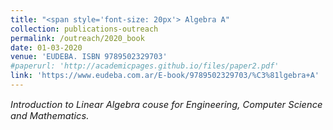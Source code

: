 ```yaml
---
title: "<span style='font-size: 20px'> Algebra A"
collection: publications-outreach
permalink: /outreach/2020_book
date: 01-03-2020
venue: 'EUDEBA. ISBN 9789502329703'
#paperurl: 'http://academicpages.github.io/files/paper2.pdf'
link: 'https://www.eudeba.com.ar/E-book/9789502329703/%C3%81lgebra+A'
---
```


<p style="font-size:11pt; font-style:italic">
Introduction to Linear Algebra couse for Engineering, Computer Science and Mathematics.
</p>